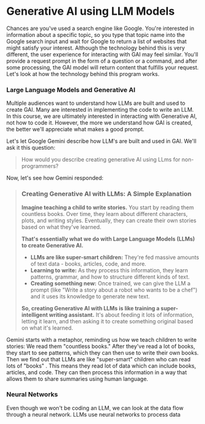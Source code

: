 # Generative AI using LLM Models

Chances are you've used a search engine like Google.  You're interested in information about a specific topic, so you type that topic name into the Google search input and wait for Google to return a list of websites that might satisfy your interest.  Although the technology behind this is very different, the user experience for interacting with GAI may feel similar.  You'll provide a request prompt in the form of a question or a command, and after some processing, the GAI model will return content that fulfills your request.  Let's look at how the technology behind this program works.

### Large Language Models and Generative AI

&#x20;Multiple audiences want to understand how LLMs are built and used to create GAI. Many are interested in implementing the code to write an LLM. In this course, we are ultimately interested in interacting with Generative AI, not how to code it.  However, the more we understand how GAI is created, the better we'll appreciate what makes a good prompt.

Let's let Google Gemini describe how LLM's are built and used in GAI.  We'll ask it this question:

> How would you describe creating generative AI using LLms for non-programmers?

Now, let's see how Gemini responded:

> ### Creating Generative AI with LLMs: A Simple Explanation
>
> **Imagine teaching a child to write stories.** You start by reading them countless books. Over time, they learn about different characters, plots, and writing styles. Eventually, they can create their own stories based on what they've learned.
>
> **That's essentially what we do with Large Language Models (LLMs) to create Generative AI.**
>
> * **LLMs are like super-smart children:** They're fed massive amounts of text data - books, articles, code, and more.
> * **Learning to write:** As they process this information, they learn patterns, grammar, and how to structure different kinds of text.
> * **Creating something new:** Once trained, we can give the LLM a prompt (like "Write a story about a robot who wants to be a chef") and it uses its knowledge to generate new text.
>
> **So, creating Generative AI with LLMs is like training a super-intelligent writing assistant.** It's about feeding it lots of information, letting it learn, and then asking it to create something original based on what it's learned.



Gemini starts with a metaphor, reminding us how we teach children to write stories: We read them "countless books." After they've read a lot of books, they start to see patterns, which they can then use to write their own books.  Then we find out that LLMs are like "super-smart" children who can read lots of "books" . This means they read lot of data which can include books, articles, and code.  They can then process this information in a way that allows them to share summaries using human language.&#x20;

### Neural Networks

Even though we won't be coding an LLM, we can look at the data flow through a neural network.  LLMs use neural networks to process data
